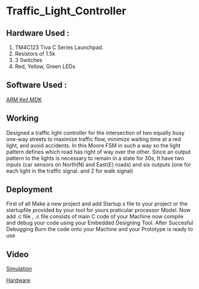 # Traffic_Light_Controller
## Hardware  Used :
1. TM4C123 Tiva C Series Launchpad.
2. Resistors of 1.5k
3. 3 Switches
4. Red, Yellow, Green LEDs

## Software Used :
[ARM Keil MDK](https://developer.arm.com/Tools%20and%20Software/Keil%20MDK)

## Working
Designed a traffic light controller for the intersection of two equally busy one-way streets to maximize traffic flow, minimize waiting time at a red light, and avoid accidents.
In this Moore FSM in such a way so the light pattern defines which road has right of way over the other.
Since an output pattern to the lights is necessary to remain in a state for 30s, 
It have two inputs (car sensors on North(N) and East(E) roads) and six outputs (one for each light in the traffic signal. and 2 for walk signal)

 ## Deployment 
First of all Make a new project and add Startup.s file to your project or the startupfile provided by your tool for yours praticular processor Model. Now add .c file , .c file consists of main C code of your Machine now compile and debug your code using your Embedded Designing Tool. After Succesful Debugging Burn the code onto your Machine and your Prototype is ready to use

## Video
 [Simulation](https://www.youtube.com/watch?v=zHNMw0erDD4&list=PLmg5qlXcbaf9ngrt8nHffRMJF5z8Mb-8w&index=17)
 
 [Hardware](https://www.youtube.com/watch?v=Yc7omlhZpj8&list=PLmg5qlXcbaf9ngrt8nHffRMJF5z8Mb-8w&index=16)
      
